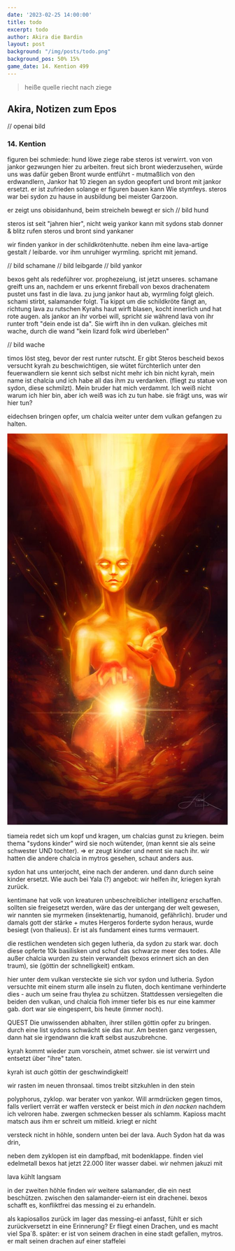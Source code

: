 ```yaml
---
date: '2023-02-25 14:00:00'
title: todo
excerpt: todo
author: Akira die Bardin
layout: post
background: "/img/posts/todo.png"
background_pos: 50% 15%
game_date: 14. Kention 499
---
```


<div class="rhyme">
  <blockquote>
    heiße quelle riecht nach ziege

  </blockquote>
</div>

## Akira, Notizen zum Epos

// openai bild

### 14. Kention
figuren bei schmiede: hund löwe ziege rabe
steros ist verwirrt. von von jankor gezwungen hier zu arbeiten. freut sich bront wiederzusehen, würde uns was dafür geben
Bront wurde entführt - mutmaßlich von den erdwandlern, Jankor hat 10 ziegen an sydon geopfert und bront mit jankor ersetzt. er ist zufrieden solange er figuren bauen kann
Wie stymfeys. steros war bei sydon zu hause in ausbildung bei meister Garzoon. 

er zeigt uns obisidanhund, beim streicheln bewegt er sich
// bild hund

steros ist seit "jahren hier", nicht weig
yankor kann mit sydons stab donner & blitz rufen
steros und bront sind yankaner

wir finden yankor in der schildkrötenhutte. neben ihm eine lava-artige gestalt / leibarde. vor ihm unruhiger wyrmling. spricht mit jemand.

// bild schamane
// bild leibgarde
// bild yankor



bexos geht als redeführer vor. prophezeiung, ist jetzt unseres.
schamane greift uns an, nachdem er uns erkennt
fireball von bexos
drachenatem pustet uns fast in die lava. zu jung
jankor haut ab, wyrmling folgt gleich. schami stirbt, salamander folgt. Tia kippt um
die schildkröte fängt an, richtung lava zu rutschen
Kyrahs haut wirft blasen, kocht innerlich und hat rote augen. als jankor an ihr vorbei will, spricht _sie_ während lava von ihr runter troft "dein ende ist da". Sie wirft ihn in den vulkan. gleiches mit wache, durch die wand
"kein lizard folk wird überleben"

// bild wache

timos löst steg, bevor der rest runter rutscht. Er gibt Steros bescheid
bexos versucht kyrah zu beschwichtigen, sie wütet fürchterlich unter den feuerwandlern
  sie kennt sich selbst nicht mehr
  ich bin nicht kyrah, mein name ist chalcia und ich habe all das ihm zu verdanken. (fliegt zu statue von sydon, diese schmilzt). Mein bruder hat mich verdammt. Ich weiß nicht warum ich hier bin, aber ich weiß was ich zu tun habe.
  sie frägt uns, was wir hier tun?

eidechsen bringen opfer, um chalcia weiter unter dem vulkan gefangen zu halten.

![new kyrah](/img/posts/new_kyrah.jpg)

tiameia redet sich um kopf und kragen, um chalcias gunst zu kriegen. beim thema "sydons kinder" wird sie noch wütender, (man kennt sie als seine schwester UND tochter). => er zeugt kinder und nennt sie nach ihr. wir hatten die andere chalcia in mytros gesehen, schaut anders aus.

sydon hat uns unterjocht, eine nach der anderen. und dann durch seine kinder ersetzt.
  Wie auch bei Yala (?)
angebot: wir helfen ihr, kriegen kyrah zurück.

kentimane hat volk von kreaturen unbeschreiblicher intelligenz erschaffen. sollten sie freigesetzt werden, wäre das der untergang der welt gewesen, wir nannten sie myrmeken (insektenartig, humanoid, gefährlich).
bruder und damals gott der stärke + mutes Hergeros forderte sydon heraus, wurde besiegt (von thalieus).  Er ist als fundament eines turms vermauert.

die restlichen wendeten sich gegen lutheria, da sydon zu stark war. doch diese opferte 10k basilisken und schuf das schwarze meer des todes. Alle außer chalcia wurden zu stein verwandelt (bexos erinnert sich an den traum), sie (göttin der schnelligkeit) entkam.

hier unter dem vulkan versteckte sie sich vor sydon und lutheria. Sydon versuchte mit einem sturm alle inseln zu fluten, doch kentimane verhinderte dies - auch um seine frau thylea zu schützen.
Stattdessen versiegelten die beiden den vulkan, und chalcia floh immer tiefer bis es nur eine kammer gab. dort war sie eingesperrt, bis heute (immer noch).

QUEST
Die unwissenden abhalten, ihrer stillen göttin opfer zu bringen. durch eine list sydons schwächt sie das nur. Am besten ganz vergessen, dann hat sie irgendwann die kraft selbst auszubrehcne.

kyrah kommt wieder zum vorschein, atmet schwer. sie ist verwirrt und entsetzt über "ihre" taten.

kyrah ist _auch_ göttin der geschwindigkeit!

wir rasten im neuen thronsaal. timos treibt sitzkuhlen in den stein

polyphorus, zyklop. war berater von yankor. Will armdrücken gegen timos, falls verliert verrät er waffen versteck
er beist mich _in den nacken_ nachdem ich velroren habe. zwergen schmecken besser als schlamm. Kapioss macht matsch aus ihm
er schreit um mitleid. kriegt er nicht

versteck nicht in höhle, sondern unten bei der lava. Auch Sydon hat da was drin,

neben dem zyklopen ist ein dampfbad, mit bodenklappe. finden viel edelmetall
bexos hat jetzt 22.000 liter wasser dabei. wir nehmen jakuzi mit

lava kühlt langsam



in der zweiten höhle finden wir weitere salamander, die ein nest beschützen. zwischen den salamander-eiern ist ein drachenei. bexos schafft es, konfliktfrei das messing ei zu erhandeln.


als kapiosallos zurück im lager das messing-ei anfasst, fühlt er sich zurückversetzt in eine Erinnerung? Er fliegt einen Drachen, und es macht viel Spa´ß.
später: er ist von seinem drachen in eine stadt gefallen, mytros. er malt seinen drachen auf einer staffelei

<!-- level 8 -->



<!--
Kyrah geht es nicht gut. Sie verspürt starke abneigung gegen diese echsen. 
Die Amazonen sind mit der Halbinsel Aresia in Verbindung, 
der Minotaure Zakroth der Wahnsinnige will seine Volksgenossen in Mytros befreien.
pythor und ein grüner drache hängen zusammen, haben wir in telamok gehört
Narsus für viele aresianer ein spielzeug der königin.
-->
